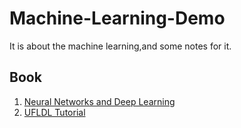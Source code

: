 # Machine-Learning-Demo
It is about the machine learning,and some notes for it.

## Book
1. [Neural Networks and Deep Learning](http://neuralnetworksanddeeplearning.com/index.html)
2. [UFLDL Tutorial](http://ufldl.stanford.edu/tutorial/)
